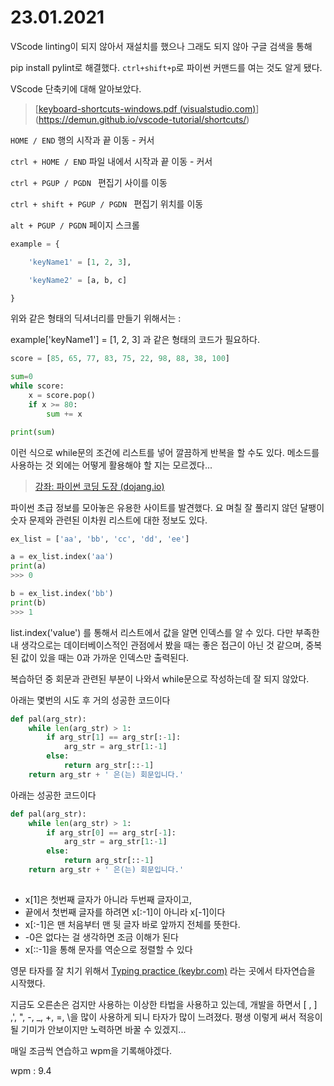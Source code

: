 # 23.01.2021



VScode linting이 되지 않아서 재설치를 했으나 그래도 되지 않아 구글 검색을 통해

pip install pylint로 해결했다. `ctrl+shift+p`로 파이썬 커맨드를 여는 것도 알게 됐다.



VScode 단축키에 대해 알아보았다.

>[[keyboard-shortcuts-windows.pdf (visualstudio.com)](https://code.visualstudio.com/shortcuts/keyboard-shortcuts-windows.pdf)](https://demun.github.io/vscode-tutorial/shortcuts/)

`HOME / END` 행의 시작과 끝 이동 - 커서

`ctrl + HOME / END` 파일 내에서 시작과 끝 이동 - 커서

`ctrl + PGUP / PGDN ` 편집기 사이를 이동

`ctrl + shift + PGUP / PGDN `  편집기 위치를 이동

`alt + PGUP / PGDN` 페이지 스크롤



```python
example = {

	'keyName1' = [1, 2, 3],

	'keyName2' = [a, b, c]

}


```

위와 같은 형태의 딕셔너리를 만들기 위해서는 :

example['keyName1'] = [1, 2, 3] 과 같은 형태의 코드가 필요하다.



```python
score = [85, 65, 77, 83, 75, 22, 98, 88, 38, 100]

sum=0
while score:
    x = score.pop()
    if x >= 80:
        sum += x

print(sum)
```

이런 식으로 while문의 조건에 리스트를 넣어 깔끔하게 반복을 할 수도 있다. 메소드를 사용하는 것 외에는 어떻게 활용해야 할 지는 모르겠다...



> [강좌: 파이썬 코딩 도장 (dojang.io)](https://dojang.io/course/view.php?id=7)

파이썬 초급 정보를 모아놓은 유용한 사이트를 발견했다. 요 며칠 잘 풀리지 않던 달팽이 숫자 문제와 관련된 이차원 리스트에 대한 정보도 있다. 



```python
ex_list = ['aa', 'bb', 'cc', 'dd', 'ee']

a = ex_list.index('aa')
print(a)
>>> 0

b = ex_list.index('bb')
print(b)
>>> 1
```

list.index('value') 를 통해서 리스트에서 값을 알면 인덱스를 알 수 있다. 다만 부족한 내 생각으로는 데이터베이스적인 관점에서 봤을 때는 좋은 접근이 아닌 것 같으며, 중복된 값이 있을 때는 0과 가까운 인덱스만 출력된다.



복습하던 중 회문과 관련된 부분이 나와서 while문으로 작성하는데 잘 되지 않았다.

아래는 몇번의 시도 후 거의 성공한 코드이다

```python
def pal(arg_str):
    while len(arg_str) > 1:
        if arg_str[1] == arg_str[:-1]:
            arg_str = arg_str[1:-1]
        else:
            return arg_str[::-1]
    return arg_str + ' 은(는) 회문입니다.'
```



아래는 성공한 코드이다

```python
def pal(arg_str):
    while len(arg_str) > 1:
        if arg_str[0] == arg_str[-1]:
            arg_str = arg_str[1:-1]
        else:
            return arg_str[::-1]
    return arg_str + ' 은(는) 회문입니다.'
        
```

- x[1]은 첫번째 글자가 아니라 두번째 글자이고,
- 끝에서 첫번째 글자를 하려면 x[:-1]이 아니라 x[-1]이다
- x[:-1]은 맨 처음부터 맨 뒷 글자 바로 앞까지 전체를 뜻한다.
- -0은 없다는 걸 생각하면 조금 이해가 된다
- x[::-1]을 통해 문자를 역순으로 정렬할 수 있다



영문 타자를 잘 치기 위해서 [Typing practice (keybr.com)](https://www.keybr.com/) 라는 곳에서 타자연습을 시작했다.

지금도 오른손은 검지만 사용하는 이상한 타법을 사용하고 있는데, 개발을 하면서 [ , ] ,', ", -, _, +, =, \을 많이 사용하게 되니 타자가 많이 느려졌다. 평생 이렇게 써서 적응이 될 기미가 안보이지만 노력하면 바꿀 수 있겠지...

매일 조금씩 연습하고 wpm을 기록해야겠다.

wpm : 9.4









